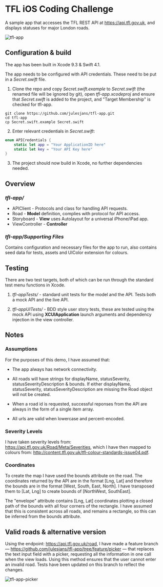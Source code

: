 
# TFL iOS Coding Challenge  #

A sample app that accesses the TFL REST API at https://api.tfl.gov.uk, and displays statuses for major London roads.

![tfl-app](https://user-images.githubusercontent.com/57953/157981998-59517917-d6e8-4ca2-9d0b-9150bd089d8f.gif)

##  Configuration & build ##

The app has been built in Xcode 9.3 & Swift 4.1.

The  app needs to be configured with API credentials. These need to be put in a *Secret.swift* file.

1. Clone the repo and copy *Secret.swift.example*  to *Secret.swift* (the renamed file will be ignored by git), open *tfl-app.xcodeproj* and ensure that *Secret.swift* is  added to the project, 
and "Target Membership" is checked for tfl-app.

```
git clone https://github.com/julesjans/tfl-app.git
cd tfl-app
cp Secret.swift.example Secret.swift
```
2. Enter relevant credentials in *Secret.swift*:

```Swift
enum APICredentials {
    static let app = "Your ApplicationID here"
    static let key = "Your API Key here"
}
```
3. The project should now build in Xcode, no further dependencies needed.

##  Overview ##

### *tfl-app/* ###

* APIClient - Protocols and class for handling API requests.
* Road - **Model** definition, complies with protocol for API access.
* Storyboard - **View** uses Autolayout for a universal iPhone/iPad app.
* ViewController - **Controller**


### *tfl-app/Supporting Files* ###

Contains configuration and necessary files for the app to run, also contains seed data for tests, assets and UIColor extension for colours.


##  Testing ##

There are two test targets, both of which can be run through the standard test menu functions in Xcode.

1. *tfl-appTests/* - standard unit tests for the model and the API. Tests both a mock API and the live API.

2. *tfl-appUITests/* - BDD style user story tests, these are tested using the mock API using **XCUIApplication** launch arguments and dependency injection in the view controller.


##  Notes ##

### Assumptions ###

For the purposes of this demo, I have assumed that:

* The app always has network connectivity.

* All roads will have strings for displayName, statusSeverity, statusSeverityDescription & bounds. If either displayName, 
statusSeverity, statusSeverityDescription are missing the Road object will not be created.
 
* When a road id is requested, successful reponses from the API are always in the form of a single item array.

* All urls are valid when lowercase and percent-encoded.

### Severity Levels ###

I have taken severity levels from: https://api.tfl.gov.uk/Road/Meta/Severities, 
which I have then mapped to colours from: http://content.tfl.gov.uk/tfl-colour-standards-issue04.pdf.

### Coordinates ###

To create the map I have used the bounds attribute on the road. The coordinates returned by the API are in the format [Lng, Lat] and 
therefore the bounds are in the format [West, South, East, North]. I have transposed them to [Lat, Lng] to create bounds of  [NorthWest, SouthEast].

The "envelope" attribute contains [Lng, Lat] coordinates plotting a closed path of the bounds with all four corners of the rectangle. 
I have assumed that this is consistent across all roads, and remains a rectangle, so this can be inferred from the bounds attribute.


## Valid roads & alternative version ##

Using the endpoint: https://api.tfl.gov.uk/road, I have made a feature branch — https://github.com/julesjans/tfl-app/tree/feature/picker —
that replaces the text input field with a picker, requesting all the information in one call when the view loads. Using this method ensures that the user
cannot enter an invalid road. Tests have been updated on this branch to reflect the changes.

![tfl-app-picker](https://user-images.githubusercontent.com/57953/157982132-454c7173-7cc6-4725-9094-2ac4798ae2fe.gif)
